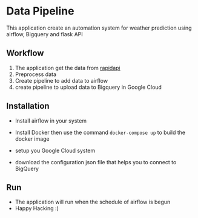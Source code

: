 # Data Pipeline 
This application create an automation system for weather prediction using airflow, Bigquery and flask API
## Workflow
1. The application get the data from [rapidapi](https://rapidapi.com) 
2. Preprocess data 
3. Create pipeline to add data to airflow
4. create pipeline to upload data to Bigquery in Google Cloud

## **Installation**
* Install airflow in your system

* Install Docker then use the command ```docker-compose up``` to build the docker image

* setup you Google Cloud system
* download the configuration json file that helps you to connect to BigQuery

## Run

* The application will run when the schedule of airflow is begun
* Happy Hacking :)  